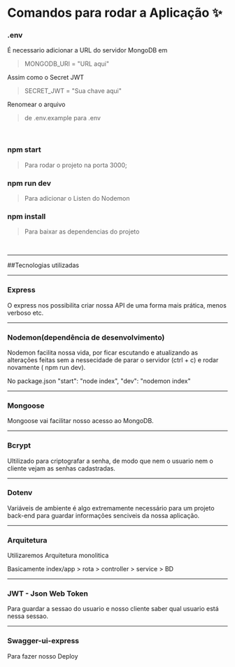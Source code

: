 <h1>Comandos para rodar a Aplicação ✨</h1>

### .env
É necessario adicionar a URL do servidor MongoDB em
><p>MONGODB_URI = "URL aqui"</p>

Assim como o Secret JWT
><p>SECRET_JWT = "Sua chave aqui"</p>

Renomear o arquivo
><p>de .env.example para .env</p>
<br>

### npm start
><p>Para rodar o projeto na porta 3000;</p>

### npm run dev
><p>Para adicionar o Listen do Nodemon</p>

### npm install
><p>Para baixar as dependencias do projeto</p>

<br><hr>

##Tecnologias utilizadas
<hr>

### Express

O express nos possibilita criar nossa API de uma forma mais prática, menos verboso etc.
<br><hr>

### Nodemon(dependência de desenvolvimento)

Nodemon facilita nossa vida, por ficar escutando e atualizando as alterações feitas sem a nessecidade de parar o servidor (ctrl + c) e rodar novamente ( npm run dev).
<br>

No package.json
"start": "node index",
"dev": "nodemon index"
<br><hr>

### Mongoose

Mongoose vai facilitar nosso acesso ao MongoDB.
<br><hr>

### Bcrypt

Ultilizado para criptografar a senha, de modo que nem o usuario nem o cliente vejam as senhas cadastradas.
<br><hr>

### Dotenv

Variáveis de ambiente é algo extremamente necessário para um projeto back-end para guardar informações senciveis da nossa aplicação.
<br><hr>

### Arquitetura
Utilizaremos Arquitetura monolitica

Basicamente
index/app > rota > controller > service > BD
<br><hr>

### JWT - Json Web Token

Para guardar a sessao do usuario e nosso cliente saber qual usuario está nessa sessao.
<br><hr>

### Swagger-ui-express
Para fazer nosso Deploy
